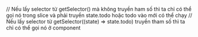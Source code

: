 // Nếu lấy selector từ getSelector() mà không truyền ham số thì ta chỉ có thể gọi nó trong slice và phải truyền state.todo hoặc todo vào mới có thể chạy
// Nếu lấy selector từ getSelector((state) => state.todo) truyền tham số thì ta chỉ có thể gọi nó ở component 